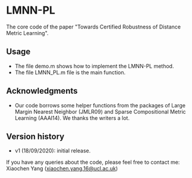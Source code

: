 # LMNN-PL
The core code of the paper "Towards Certified Robustness of Distance Metric Learning". 

## Usage

- The file demo.m shows how to implement the LMNN-PL method. 
- The file LMNN_PL.m file is the main function. 

## Acknowledgments

- Our code borrows some helper functions from the packages of Large Margin Nearest Neighbor (JMLR09) and Sparse Compositional Metric Learning (AAAI14). We thanks the writers a lot.

## Version history

- v1 (18/09/2020): initial release.

If you have any queries about the code, please feel free to contact me: Xiaochen Yang (xiaochen.yang.16@ucl.ac.uk)
